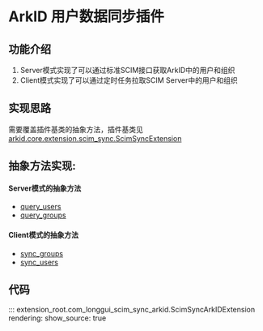 # ArkID 用户数据同步插件

## 功能介绍
1. Server模式实现了可以通过标准SCIM接口获取ArkID中的用户和组织
2. Client模式实现了可以通过定时任务拉取SCIM Server中的用户和组织

## 实现思路
需要覆盖插件基类的抽象方法，插件基类见[arkid.core.extension.scim_sync.ScimSyncExtension](/%20%20开发者指南/%20插件分类/数据同步/)

## 抽象方法实现:
#### Server模式的抽象方法
* [query_users](#extension_root.com_longgui_scim_sync_arkid.ScimSyncArkIDExtension.query_users)
* [query_groups](#extension_root.com_longgui_scim_sync_arkid.ScimSyncArkIDExtension.query_groups)
#### Client模式的抽象方法
* [sync_groups](#extension_root.com_longgui_scim_sync_arkid.ScimSyncArkIDExtension.sync_groups)
* [sync_users](#extension_root.com_longgui_scim_sync_arkid.ScimSyncArkIDExtension.sync_users)

## 代码

::: extension_root.com_longgui_scim_sync_arkid.ScimSyncArkIDExtension
    rendering:
        show_source: true